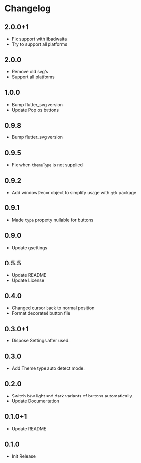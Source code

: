 # Changelog

## 2.0.0+1

- Fix support with libadwaita
- Try to support all platforms

## 2.0.0

- Remove old svg's
- Support all platforms

## 1.0.0

- Bump flutter_svg version
- Update Pop os buttons

## 0.9.8

- Bump flutter_svg version

## 0.9.5

- Fix when `themeType` is not supplied

## 0.9.2

- Add windowDecor object to simplify usage with `gtk` package

## 0.9.1

- Made `type` property nullable for buttons

## 0.9.0

- Update gsettings

## 0.5.5

- Update README
- Update License

## 0.4.0

- Changed cursor back to normal position
- Format decorated button file

## 0.3.0+1

- Dispose Settings after used.

## 0.3.0

- Add Theme type auto detect mode.

## 0.2.0

- Switch b/w light and dark variants of buttons automatically.
- Update Documentation

## 0.1.0+1

- Update README

## 0.1.0

- Init Release

